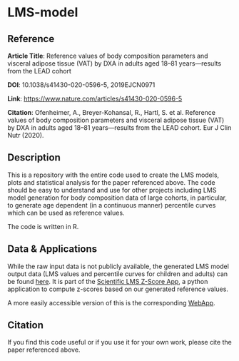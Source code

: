 # LMS-model

## Reference
__Article Title__: Reference values of body composition parameters and visceral adipose tissue (VAT) by DXA in adults aged 18–81 years—results from the LEAD cohort

__DOI__: 10.1038/s41430-020-0596-5, 2019EJCN0971

__Link__: https://www.nature.com/articles/s41430-020-0596-5

__Citation__: Ofenheimer, A., Breyer-Kohansal, R., Hartl, S. et al. Reference values of body composition parameters and visceral adipose tissue (VAT) by DXA in adults aged 18–81 years—results from the LEAD cohort. Eur J Clin Nutr (2020).


## Description
This is a repository with the entire code used to create the LMS models, plots and statistical analysis for the paper referenced above. The code should be easy to understand and use for other projects including LMS model generation for body composition data of large cohorts, in particular, to generate age dependent (in a continuous manner) percentile curves which can be used as reference values.

The code is written in R.


## Data & Applications
While the raw input data is not publicly available, the generated LMS model output data (LMS values and percentile curves for children and adults) can be found [here](https://github.com/FlorianKrach/scientific-LMS-zscore-app/tree/master/data). It is part of the [Scientific LMS Z-Score App](https://github.com/FlorianKrach/scientific-LMS-zscore-app), a python application to compute z-scores based on our generated reference values.

A more easily accessible version of this is the corresponding [WebApp](https://floriankrach.github.io/pyscripts/zscore-app-pyscript/index-scientific.html).



## Citation
If you find this code useful or if you use it for your own work, please cite the paper referenced above.
